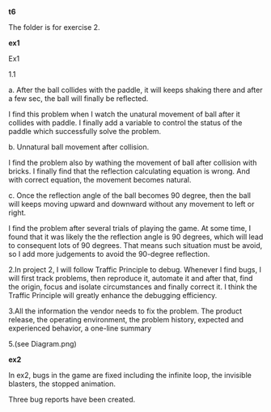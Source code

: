 **t6**

The folder is for exercise 2.

**ex1**

Ex1

1.1

a. After the ball collides with the paddle, it will keeps shaking there and after a few sec, the ball will finally be reflected.

I find this problem when I watch the unatural movement of ball after it collides with paddle. I finally add a variable to control the status of the paddle which successfully solve the problem.

b. Unnatural ball movement after collision.

I find the problem also by wathing the movement of ball after collision with bricks. I finally find that the reflection calculating equation is wrong. And with correct equation, the movement becomes natural.

c. Once the reflection angle of the ball becomes 90 degree, then the ball will keeps moving upward and downward without any movement to left or right.

I find the problem after several trials of playing the game. At some time, I found that it was likely the the reflection angle is 90 degrees, which will lead to consequent lots of 90 degrees. That means such situation must be avoid, so I add more judgements to avoid the 90-degree reflection.

2.In project 2, I will follow Traffic Principle to debug. Whenever I find bugs, I will first track problems, then reproduce it, automate it and after that, find the origin, focus and isolate circumstances and finally correct it. I think the Traffic Principle will greatly enhance the debugging efficiency.

3.All the information the vendor needs to fix the problem. The product release, the operating environment, the problem history, expected and experienced behavior, a one-line summary

5.(see Diagram.png)

**ex2**

In ex2, bugs in the game are fixed including the infinite loop, the invisible blasters, the stopped animation.

Three bug reports have been created.